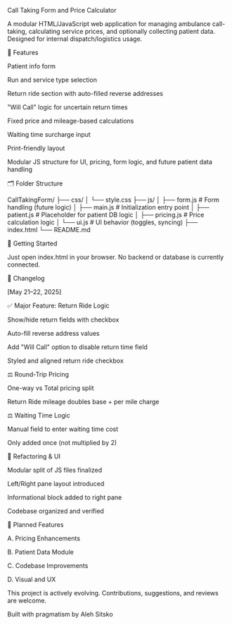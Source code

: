 Call Taking Form and Price Calculator

A modular HTML/JavaScript web application for managing ambulance call-taking, calculating service prices, and optionally collecting patient data. Designed for internal dispatch/logistics usage.

🔧 Features

Patient info form

Run and service type selection

Return ride section with auto-filled reverse addresses

"Will Call" logic for uncertain return times

Fixed price and mileage-based calculations

Waiting time surcharge input

Print-friendly layout

Modular JS structure for UI, pricing, form logic, and future patient data handling

🗂 Folder Structure

CallTakingForm/
├── css/
│   └── style.css
├── js/
│   ├── form.js          # Form handling (future logic)
│   ├── main.js          # Initialization entry point
│   ├── patient.js       # Placeholder for patient DB logic
│   ├── pricing.js       # Price calculation logic
│   └── ui.js            # UI behavior (toggles, syncing)
├── index.html
└── README.md

🚀 Getting Started

Just open index.html in your browser. No backend or database is currently connected.

📜 Changelog

[May 21–22, 2025]

✅ Major Feature: Return Ride Logic

Show/hide return fields with checkbox

Auto-fill reverse address values

Add "Will Call" option to disable return time field

Styled and aligned return ride checkbox

⚖️ Round-Trip Pricing

One-way vs Total pricing split

Return Ride mileage doubles base + per mile charge

⚖️ Waiting Time Logic

Manual field to enter waiting time cost

Only added once (not multiplied by 2)

🔧 Refactoring & UI

Modular split of JS files finalized

Left/Right pane layout introduced

Informational block added to right pane

Codebase organized and verified

🔮 Planned Features

A. Pricing Enhancements



B. Patient Data Module



C. Codebase Improvements



D. Visual and UX



This project is actively evolving. Contributions, suggestions, and reviews are welcome.

Built with pragmatism by Aleh Sitsko
